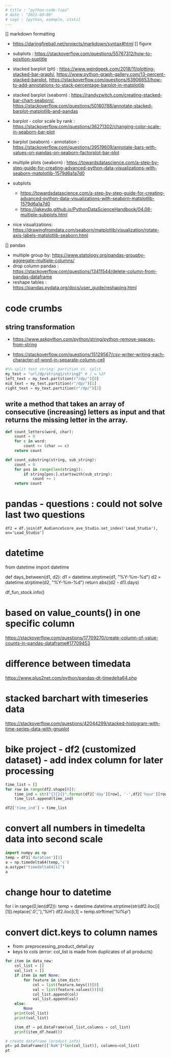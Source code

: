 ```yaml
---
# title : "python-code-tips"
# date : "2021-03-09"
# tags : [python, exemple, stats]
---
```



[] markdown formatting
  - https://daringfireball.net/projects/markdown/syntax#html
[] figure
  - subplots : https://stackoverflow.com/questions/55767312/how-to-position-suptitle
  - stacked barplot (plt) : https://www.weirdgeek.com/2018/11/plotting-stacked-bar-graph/, https://www.python-graph-gallery.com/13-percent-stacked-barplot, https://stackoverflow.com/questions/63906653/how-to-add-annotations-to-stack-percentage-barplot-in-matplotlib

  - stacked barplot (seaborn) : https://randyzwitch.com/creating-stacked-bar-chart-seaborn/, https://stackoverflow.com/questions/50160788/annotate-stacked-barplot-matplotlib-and-pandas

  - barplot - color scale by rank : https://stackoverflow.com/questions/36271302/changing-color-scale-in-seaborn-bar-plot
  - barplot (seaborn) - annotation : https://stackoverflow.com/questions/39519609/annotate-bars-with-values-on-pandas-on-seaborn-factorplot-bar-plot

  - multiple plots (seaborn) : https://towardsdatascience.com/a-step-by-step-guide-for-creating-advanced-python-data-visualizations-with-seaborn-matplotlib-1579d6a1a7d0
  - subplots 
    - https://towardsdatascience.com/a-step-by-step-guide-for-creating-advanced-python-data-visualizations-with-seaborn-matplotlib-1579d6a1a7d0
    - https://jakevdp.github.io/PythonDataScienceHandbook/04.08-multiple-subplots.html

  - nice visualizations: https://drawingfromdata.com/seaborn/matplotlib/visualization/rotate-axis-labels-matplotlib-seaborn.html


[] pandas
  - multiple group by: https://www.statology.org/pandas-groupby-aggregate-multiple-columns/
  - drop column pandas : https://stackoverflow.com/questions/13411544/delete-column-from-pandas-dataframe
  - reshape tables : https://pandas.pydata.org/docs/user_guide/reshaping.html

# code crumbs

## string transformation 
- https://www.askpython.com/python/string/python-remove-spaces-from-string

- https://stackoverflow.com/questions/15129567/csv-writer-writing-each-character-of-word-in-separate-column-cell

```python
#%% split text string: partition vs. split
my_test = "url/dp/string1/string2" # / = %2F
left_text = my_text.partition(r"/dp/")[0]
mid_text = my_text.partition(r"/dp/")[1]
right_text = my_text.partition(r"/dp/")[2]
```

## write a method that takes an array of consecutive (increasing) letters as input and that returns the missing letter in the array.
```python
def count_letters(word, char):
    count = 0
    for c in word:
        count += (char == c)
    return count

def count_substring(string, sub_string):
    count = 0
    for pos in range(len(string)):
        if string[pos:].startswith(sub_string):
            count += 1
    return count
```

# pandas - questions : could not solve last two questions
```
df2 = df.join(df_AudienceScore_ave_Studio.set_index('Lead_Studio'), on='Lead_Studio')
```

# datetime 
from datetime import datetime

def days_between(d1, d2):
    d1 = datetime.strptime(d1, "%Y-%m-%d")
    d2 = datetime.strptime(d2, "%Y-%m-%d")
    return abs((d2 - d1).days)
    
df_fun_stock.info()


# based on value_counts() in one specific column 
https://stackoverflow.com/questions/17709270/create-column-of-value-counts-in-pandas-dataframe#17709453

# difference between timedata
https://www.plus2net.com/python/pandas-dt-timedelta64.php

# stacked barchart with timeseries data
https://stackoverflow.com/questions/42044299/stacked-histogram-with-time-series-data-with-gnuplot


# bike project - df2 (customized dataset) - add index column for later processing
```python
time_list = []
for row in range(df2.shape[0]):
    time_ind = str("{}{}{}".format(df2['day'][row], '-',df2['hour'][row]))
    time_list.append(time_ind)

df2['time_ind'] = time_list
```

# convert all numbers in timedelta data into second scale 
```python
import numpy as np
temp = df1['duration'][1]
a = np.timedelta64(temp,'s')
a.astype("timedelta64[s]")
a
```

# change hour to datetime
for i in range(0,len(df2)):
  temp = datetime.datetime.strptime(str(df2.iloc[i][1]).replace('.0',''),'%H')
  df2.iloc[i,1] = temp.strftime('%I%p')

# convert dict.keys to column names
- from: preprocessing_product_detail.py
- keys to cols  (error: col_list is made from duplicates of all products)

```python
for item in data_new:
    col_list = [] 
    val_list = []
    if item is not None:
        for feature in item_dict:
            col = list(feature.keys())[0]
            val = list(feature.values())[0]
            col_list.append(col)
            val_list.append(val)
    else:
        None
    print(col_list)
    print(val_list)

    item_df = pd.DataFrame(val_list,columns = col_list)
    print(item_df.head())

# create dataframe (product_info)        
pt= pd.DataFrame([['NaN']*len(col_list)], columns=col_list)
pt
```
